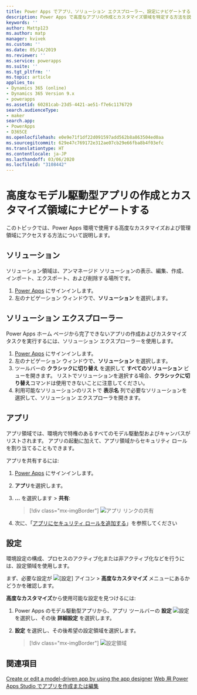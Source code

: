 ```yaml
---
title: Power Apps でアプリ、ソリューション エクスプローラー、設定にナビゲートする | Microsoft Docs
description: Power Apps で高度なアプリの作成とカスタマイズ領域を特定する方法を説明します
keywords: ''
author: Mattp123
ms.author: matp
manager: kvivek
ms.custom: ''
ms.date: 05/14/2019
ms.reviewer: ''
ms.service: powerapps
ms.suite: ''
ms.tgt_pltfrm: ''
ms.topic: article
applies_to:
- Dynamics 365 (online)
- Dynamics 365 Version 9.x
- powerapps
ms.assetid: 60281cab-23d5-4421-ae51-f7e6c1176729
search.audienceType:
- maker
search.app:
- PowerApps
- D365CE
ms.openlocfilehash: e0e9e71f1df22d091597add562b8a863504ed0aa
ms.sourcegitcommit: 629e47c769172e312ae07cb29e66fba8b4f03efc
ms.translationtype: HT
ms.contentlocale: ja-JP
ms.lasthandoff: 03/06/2020
ms.locfileid: "3108442"
---
```

# <a name="navigate-to-advanced-model-driven-app-making-and-customization-areas"></a>高度なモデル駆動型アプリの作成とカスタマイズ領域にナビゲートする

このトピックでは、Power Apps 環境で使用する高度なカスタマイズおよび管理領域にアクセスする方法について説明します。

## <a name="solutions"></a>ソリューション
ソリューション領域は、アンマネージド ソリューションの表示、編集、作成、インポート、エクスポート、および削除する場所です。 

1.  [Power Apps](https://make.powerapps.com/?utm_source=padocs&utm_medium=linkinadoc&utm_campaign=referralsfromdoc) にサインインします。
2.  左のナビゲーション ウィンドウで、**ソリューション** を選択します。 

## <a name="solution-explorer"></a>ソリューション エクスプローラー
Power Apps ホーム ページから完了できないアプリの作成およびカスタマイズ タスクを実行するには、ソリューション エクスプローラーを使用します。

1.  [Power Apps](https://make.powerapps.com/?utm_source=padocs&utm_medium=linkinadoc&utm_campaign=referralsfromdoc) にサインインします。 
2.  左のナビゲーション ウィンドウで、**ソリューション** を選択します。  
3.  ツールバーの **クラシックに切り替え** を選択して **すべてのソリューション** ビューを開きます。 
    リストでソリューションを選択する場合、**クラシックに切り替え**コマンドは使用できないことに注意してください。
4.  利用可能なソリューションのリストで **表示名** 列で必要なソリューションを選択して、ソリューション エクスプローラを開きます。

## <a name="apps"></a>アプリ
アプリ領域では、環境内で特権のあるすべてのモデル駆動型およびキャンバスがリストされます。 アプリの起動に加えて、アプリ領域からセキュリティ ロールを割り当てることもできます。 

アプリを共有するには:
1.  [Power Apps](https://make.powerapps.com/?utm_source=padocs&utm_medium=linkinadoc&utm_campaign=referralsfromdoc) にサインインします。

2.  **アプリ**を選択します。
 
3.  **…** を選択します > **共有**:  

    > [!div class="mx-imgBorder"] 
    > ![アプリ リンクの共有](media/share-link.png) 

4. 次に、「[アプリにセキュリティ ロールを追加する](https://docs.microsoft.com/powerapps/maker/model-driven-apps/share-model-driven-app#add-security-roles-to-the-app)」を参照してください
 
## <a name="settings"></a>設定
環境設定の構成、プロセスのアクティブ化または非アクティブ化などを行うには、設定領域を使用します。 

まず、必要な設定が ![[設定] アイコン](media/powerapps-gear.png)  > **高度なカスタマイズ** メニューにあるかどうかを確認します。

**高度なカスタマイズ**から使用可能な設定を見つけるには:  
1.  Power Apps のモデル駆動型アプリから、アプリ ツールバーの **設定** ![設定](../model-driven-apps/media/powerapps-gear.png) を選択し、その後 **詳細設定** を選択します。 
2.  **設定** を選択し、その後希望の設定領域を選択します。

    > [!div class="mx-imgBorder"] 
    > ![設定領域](media/settings-areas.png) 

## <a name="see-also"></a>関連項目
[Create or edit a model-driven app by using the app designer](create-edit-app.md)
[Web 用 Power Apps Studio でアプリを作成または編集](../canvas-apps/create-app-browser.md)
